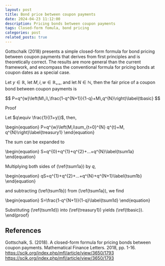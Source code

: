 ```yaml
---
layout: post
title: Bond price between coupon payments  
date: 2024-04-23 11:12:00
description: Pricing bonds between coupon payments
tags: Closed-form fomula, bond pricing
categories: post
related_posts: true
---
```

Gottschalk (2018) presents a simple closed-form formula for bond pricing between coupon payments that derives from first principles and is theoretically correct. The results are more general than the current framework, and encompass the conventional formula for pricing  bonds at coupon dates as a special case.

Let $y\in \mathbb{R}$, let $M, i, w \in \mathbb{R}_{++}$, and let $N\in \mathbb{N}$, then the fair price of a coupon bond between coupon payments is

$$
P=q^{w}\left(M\,i\,\frac{1-q^{N+1}}{1-q}+M\,q^{N}\right)\label{tbasic}
$$

Proof

Let $q\equiv \frac{1}{(1+y)}$, then,

\begin{equation}
P=q^{w}\left(M\,i\sum_{t=0}^{N} q^{t}+M\, q^{N}\right)\label{treasury1}
\end{equation} 

The sum can be expanded to

\begin{equation}
S=q^{0}+q^{1}+q^{2}+...+q^{N}\label{tsum1a}
\end{equation}

Multiplying both sides of (\ref{tsum1a}) by $q$,

\begin{equation}
qS=q^{1}+q^{2}+...+q^{N}+q^{N+1}\label{tsum1b}
\end{equation}

and subtracting (\ref{tsum1b}) from (\ref{tsum1a}), we find

\begin{equation}
S=\frac{1-q^{N+1}}{1-q}\label{tsum1d}
\end{equation}

Substituting (\ref{tsum1d}) into (\ref{treasury1}) yields (\ref{tbasic}).
\end{proof}
                                                                        
## References

Gottschalk, S. (2018). A closed-form formula for pricing bonds between coupon payments. Mathematical Finance Letters. 2018, pp. 1-16.
<a href="https://scik.org/index.php/mfl/article/view/3650/1793">https://scik.org/index.php/mfl/article/view/3650/1793</a>
<a href="https://repository.mdx.ac.uk/item/87qzz">https://scik.org/index.php/mfl/article/view/3650/1793</a>
